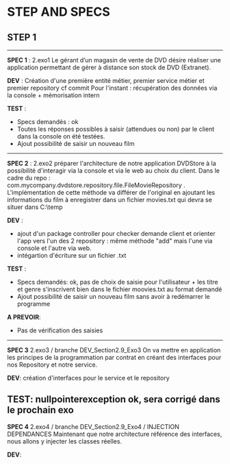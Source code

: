 # STEP AND SPECS


## STEP 1

---


**SPEC 1** : 2.exo1
Le gérant d’un magasin de vente de DVD désire réaliser une application permettant de gérer à distance son stock de DVD (Extranet). 

**DEV** : Création d'une première entité métier,  premier service métier et premier repository
cf commit
Pour l'instant : récupération des données via la console + mémorisation intern

**TEST** : 
* Specs demandés : ok 
* Toutes les réponses possibles à saisir (attendues ou non) par le client dans la console on été testées.
* Ajout possibilité de saisir un nouveau film

---
**SPEC 2** : 2.exo2
préparer l'architecture de notre application DVDStore à la possibilité d'interagir via la console et via le web au choix du client.
Dans le cadre du repo : com.mycompany.dvdstore.repository.file.FileMovieRepository . L'implémentation de cette méthode va différer de l'original en ajoutant les informations du film à enregistrer dans un fichier movies.txt qui devra se situer dans C:\\temp

**DEV** : 
* ajout d'un package controller pour checker demande client et orienter l'app vers l'un des 2 repository : même méthode "add" mais l'une via console et l'autre via web.
* intégartion d'écriture sur un fichier .txt

**TEST** :
* Specs demandés: ok, pas de choix de saisie pour l'utilisateur + les titre et genre s'inscrivent bien dans le fichier moovies.txt au format demandé
* Ajout possibilité de saisir un nouveau film sans avoir à redémarrer le programme

**A PREVOIR**:
* Pas de vérification des saisies 
---

**SPEC 3** 2.exo3 / branche DEV_Section2.9_Exo3
On va mettre en application les principes de la programmation par contrat en créant des interfaces pour nos Repository et notre service.

**DEV**:
création d'interfaces pour le service et le repository

**TEST**:
nullpointerexception ok, sera corrigé dans le prochain exo
---

**SPEC 4** 2.exo4 / branche DEV_Section2.9_Exo4 / INJECTION DEPENDANCES
Maintenant que notre architecture référence des interfaces, nous allons y injecter les classes réelles.

**DEV**:




